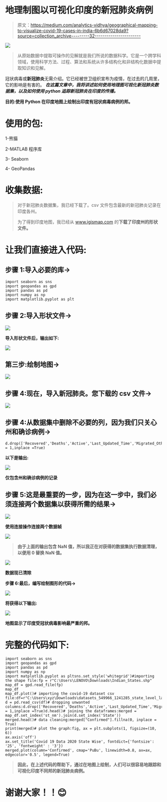 # 地理制图以可视化印度的新冠肺炎病例

> 原文：<https://medium.com/analytics-vidhya/geographical-mapping-to-visualize-covid-19-cases-in-india-6b6d67028da9?source=collection_archive---------32----------------------->

![](img/96f0e672202376f659cbe06d8eae545b.png)

> 从原始数据中提取可操作的见解就是我们所说的数据科学。它是一个跨学科领域，使用科学方法、过程、算法和系统从许多结构化和非结构化数据中提取知识和见解。

冠状病毒或**新冠肺炎**无需介绍。它已经被世卫组织宣布为疫情，在过去的几周里，它的影响是有害的。 ***在这篇文章中，我将讲述如何使用地理图可视化新冠肺炎数据集，以及如何使用 python 追踪新冠肺炎在印度的传播。***

**目的:使用 Python 在印度地图上绘制出印度有冠状病毒病例的邦。**

# **使用的包:**

1-熊猫

2-MATLAB 程序库

3- Seaborn

4- GeoPandas

# 收集数据:

> 对于新冠肺炎数据集，我已经下载了。csv 文件包含最新的新冠肺炎记录在印度各州。
> 
> 为了得到印度地图，我已经从 www.igismap.com 的[](http://www.igismap.com)****下载了印度州的形状文件。****

# **让我们直接进入代码:**

## **步骤 1:导入必要的库→**

```
import seaborn as sns
import geopandas as gpd
import pandas as pd 
import numpy as np 
import matplotlib.pyplot as plt
```

## **步骤 2:导入形状文件→**

**![](img/31399a28825f9dc34f7f248bb7102708.png)**

**导入形状文件后，输出如下:**

**![](img/1dbc9f52405db6e88148c1eb86c8a294.png)**

## **第三步:绘制地图→**

**![](img/1786ce5487c29217d2f99a12c4f4d28f.png)**

## **步骤 4:现在，导入新冠肺炎。您下载的 csv 文件→**

**![](img/076ed12c302c4919a4823aae510e99b6.png)**

## **步骤 4:从数据集中删除不必要的列，因为我们只关心州和确诊病例→**

```
d.drop(['Recovered','Deaths','Active','Last_Updated_Time','Migrated_Other','State_code','Delta_Confirmed','Delta_Recovered','Delta_Deaths','State_Notes',],axis = 1,inplace =True)
```

**以下是输出:**

**![](img/5037e528f23e6ed03d4468cd5f844ee5.png)**

**仅包含州和确诊病例的记录**

## **步骤 5:这是最重要的一步，因为在这一步中，我们必须连接两个数据集以获得所需的结果→**

**![](img/1eb0732a91d629aa7ef99b4de88c5d54.png)**

**使用连接操作连接两个数据帧**

**![](img/3d84d7c68ee120b71aef8e299e345798.png)**

> **由于上面的输出包含 **NaN** 值，所以我正在对获得的数据集执行数据清理，以便用 0 替换 **NaN** 值。**

**![](img/c7cdbf4e486a5bf1a817701276cc4e46.png)**

**数据现已清除**

****步骤 6:最后，编写绘制图形的代码→****

**![](img/064b68b63d1f785201319af0d43e8dc8.png)**

**将获得以下输出:**

**![](img/a819358352fc5674732a718543140816.png)**

**地图显示了印度受冠状病毒影响最严重的邦。**

# **完整的代码如下:**

```
import seaborn as sns
import geopandas as gpd
import pandas as pd 
import numpy as np 
import matplotlib.pyplot as pltsns.set_style('whitegrid')#importing the shape file:fp = r"C:\Users\LENOVO\Downloads\Indian_States.shp"
map_df = gpd.read_file(fp)
map_df
map_df.plot()# importing the covid-19 dataset csv file:df=r"C:\Users\xyz\Downloads\datasets_549966_1241285_state_level_latest.csv"
d = pd.read_csv(df)# dropping unwanted columns:d.drop(['Recovered','Deaths','Active','Last_Updated_Time','Migrated_Other','State_code','Delta_Confirmed','Delta_Recovered','Delta_Deaths','State_Notes',],axis = 1,inplace =True)d.head()# joining the dataframes:merged = map_df.set_index('st_nm').join(d.set_index('State'))
merged.head()# data cleaning:merged["Confirmed"].fillna(0, inplace = True) 
print(merged)# plot the graph:fig, ax = plt.subplots(1, figsize=(10, 6))
ax.axis('off')
ax.set_title('Covid 19 Data 2020 State Wise', fontdict={'fontsize': '25', 'fontweight' : '3'})
merged.plot(column='Confirmed', cmap='PuBu', linewidth=0.8, ax=ax, edgecolor='0.5', legend=True)
```

> **因此，在上述代码的帮助下，通过在地图上绘制，人们可以很容易地跟踪和可视化印度不同邦的新冠肺炎病例。**

# **谢谢大家！！😊**